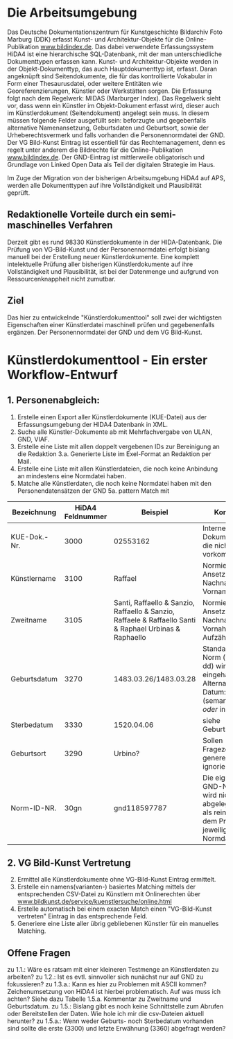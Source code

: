# Die Arbeitsumgebung

Das Deutsche Dokumentationszentrum für Kunstgeschichte Bildarchiv Foto Marburg (DDK) erfasst Kunst- und Architektur-Objekte für die Online-Publikation www.bildindex.de. Das dabei verwendete Erfassungssystem HiDA4 ist eine hierarchische SQL-Datenbank, mit der man 
unterschiedliche Dokumenttypen erfassen kann. Kunst- und Architektur-Objekte werden in der Objekt-Dokumenttyp, das auch Hauptdokumenttyp ist, erfasst. Daran angeknüpft sind Seitendokumente, die für das kontrollierte Vokabular in Form einer Thesaurusdatei, 
oder weitere Entitäten wie Georeferenzierungen, Künstler oder Werkstätten sorgen.
Die Erfassung folgt nach dem Regelwerk: MIDAS (Marburger Index). Das Regelwerk sieht vor, dass wenn ein Künstler im Objekt-Dokument erfasst wird, dieser auch im Künstlerdokument (Seitendokument) angelegt sein muss. In diesem müssen folgende Felder ausgefüllt sein: 
beforzugte und gegebenfalls alternative Namenansetzung, Geburtsdaten und Geburtsort, sowie der Urheberechtsvermerk
und falls vorhanden die Personennormdatei der GND. Der VG Bild-Kunst Eintrag ist essentiell für das Rechtemanagement,
denn es regelt unter anderem die Bildrechte für die Online-Publikation www.bildindex.de. Der GND-Eintrag ist mittlerweile obligatorisch und Grundlage von Linked Open Data als Teil der digitalen Strategie im Haus.

Im Zuge der Migration von der bisherigen Arbeitsumgebung HiDA4 auf APS, werden alle Dokumenttypen auf ihre Vollständigkeit und Plausibilität geprüft. 

## Redaktionelle Vorteile durch ein semi-maschinelles Verfahren
Derzeit gibt es rund 98330 Künstlerdokumente in der HIDA-Datenbank. Die Prüfung von VG-Bild-Kunst und der Personennormdatei erfolgt 
bislang manuell bei der Erstellung neuer Künstlerdokumente. Eine komplett intelektuelle Prüfung aller bisherigen Künstlerdokumente auf ihre Vollständigkeit und Plausibilität, ist bei der Datenmenge und aufgrund von Ressourcenknappheit nicht zumutbar. 

## Ziel
Das hier zu entwickelnde "Künstlerdokumenttool" soll zwei der wichtigsten Eigenschaften einer Künstlerdatei maschinell prüfen und gegebenenfalls ergänzen. Der Personennormdatei der GND und dem VG Bild-Kunst. 

# Künstlerdokumenttool - Ein erster Workflow-Entwurf
## 1. Personenabgleich:
1. Erstelle einen Export aller Künstlerdokumente (KUE-Datei) aus der Erfassungsumgebung der HIDA4 Datenbank in XML.
2. Suche alle Künstler-Dokumente ab mit Mehrfachvergabe von ULAN, GND, VIAF.
3. Erstelle eine Liste mit allen doppelt vergebenen IDs zur Bereinigung an die Redaktion
3.a. Generierte Liste im Exel-Format an Redaktion per Mail.
4. Erstelle eine Liste mit allen Künstlerdateien, die noch keine Anbindung an mindestens eine Normdatei haben.
5. Matche alle Künstlerdaten, die noch keine Normdatei haben mit den Personendatensätzen der GND
5a. pattern Match mit

 | Bezeichnung | HiDA4 Feldnummer | Beispiel | Kommentar |
 | --- | --- | ---| --- |
 | KUE-Dok.-Nr. | 3000 | 02553162 | Interne Dokumentnummer, die nicht doppelt vorkommen darf. |
 | Künstlername | 3100 | Raffael | Normierter Ansetzung nach: Nachname, Vorname|
 | Zweitname | 3105 | Santi, Raffaello & Sanzio, Raffaello & Sanzio, Raffaele & Raffaello Santi & Raphael Urbinas & Raphaello | Normierte Ansetzung nach: Nachname, Vornahme; Aufzählzeichen: & |
 | Geburtsdatum | 3270 | 1483.03.26/1483.03.28 | Standard ISO Norm (yyyy-mm-dd) wird nicht eingehalten. Alternatives Datum: */* (semantisches *oder* in Midas).
 | Sterbedatum | 3330 | 1520.04.06 | siehe Geburtsdatum |
 | Geburtsort | 3290 | Urbino? | Sollen Fragezeichen generell hier ignoriert werden? |
 | Norm-ID-NR. | 30gn | gnd118597787 | Die eigentliche GND-Nummer wird nicht als URI abgelegt, sonder als reine ID mit dem Präfix der jeweiligen Normdatei. |

## 2. VG Bild-Kunst Vertretung
2. Ermittel alle Künstlerdokumente ohne VG-Bild-Kunst Eintrag ermittelt.
3. Erstelle ein namens(varianten-) basiertes Matching mittels der entsprechenden CSV-Datei zu Künstlern mit Onlinerechten über www.bildkunst.de/service/kuenstlersuche/online.html
4. Erstelle automatisch bei einem exacten Match einen "VG-Bild-Kunst vertreten" Eintrag in das entsprechende Feld.
5. Generiere eine Liste aller übrig gebliebenen Künstler für ein manuelles Matching.

## Offene Fragen
zu 1.1.: Wäre es ratsam mit einer kleineren Testmenge an Künstlerdaten zu arbeiten?
zu 1.2.: Ist es evtl. sinnvoller sich nunächst nur auf GND zu fokussieren?
zu 1.3.a.: Kann es hier zu Problemen mit ASCII kommen? Zeichenumsetzung von HiDA4 ist hierbei problematisch. Auf was muss ich achten? Siehe dazu Tabelle 1.5.a. Kommentar zu Zweitname und Geburtsdatum.
zu 1.5.: Bislang gibt es noch keine Schnittstelle zum Abrufen oder Bereitstellen der Daten. Wie hole ich mir die csv-Dateien aktuell herunter?
zu 1.5.a.: Wenn weder Geburts- noch Sterbedatum vorhanden sind sollte die erste (3300) und letzte Erwähnung (3360) abgefragt werden?


